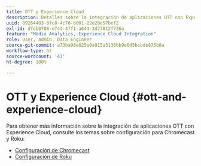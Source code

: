 ```yaml
---
title: OTT y Experience Cloud
description: Detalles sobre la integración de aplicaciones OTT con Experience Cloud.
uuid: 89264403-0fc8-4c76-b001-22e20e57bef2
exl-id: dfeb0708-e744-4ff1-a644-3d77812f736a
feature: "Media Analytics, Experience Cloud Integration"
role: User, Admin, Data Engineer
source-git-commit: a73ba98e025e0a915a5136bb9e0d5bcbde875b0a
workflow-type: ht
source-wordcount: '41'
ht-degree: 100%

---
```


# OTT y Experience Cloud {#ott-and-experience-cloud}

Para obtener más información sobre la integración de aplicaciones OTT con Experience Cloud, consulte los temas sobre configuración para Chromecast y Roku:

* [Configuración de Chromecast](/help/implementation/media-sdk/setup/set-up-chromecast.md)
* [Configuración de Roku](/help/implementation/media-sdk/setup/set-up-roku.md)
